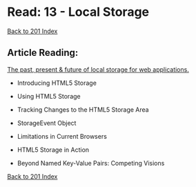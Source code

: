# Read: 13 - Local Storage
[Back to 201 Index](201-index.md)<br>
## Article Reading:

[The past, present & future of local storage for web applications.](http://diveinto.html5doctor.com/storage.html)

- Introducing HTML5 Storage

- Using HTML5 Storage

- Tracking Changes to the HTML5 Storage Area

- StorageEvent Object

- Limitations in Current Browsers

- HTML5 Storage in Action

- Beyond Named Key-Value Pairs: Competing Visions

[Back to 201 Index](201-index.md)<br>